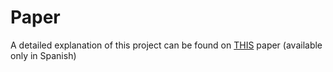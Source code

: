# Paper
A detailed explanation of this project can be found on [THIS](http://sedici.unlp.edu.ar/bitstream/handle/10915/58196/Documento_completo.pdf-PDFA.pdf?sequence=1&isAllowed=y) paper (available only in Spanish)
